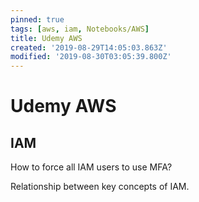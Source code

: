 ```yaml
---
pinned: true
tags: [aws, iam, Notebooks/AWS]
title: Udemy AWS
created: '2019-08-29T14:05:03.863Z'
modified: '2019-08-30T03:05:39.800Z'
---
```


# Udemy AWS

## IAM

How to force all IAM users to use MFA?

Relationship between key concepts of IAM.


